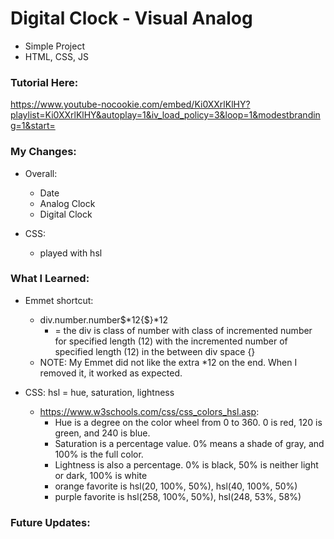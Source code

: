 # Digital Clock - Visual Analog
* Simple Project
* HTML, CSS, JS

### Tutorial Here:
https://www.youtube-nocookie.com/embed/Ki0XXrlKlHY?playlist=Ki0XXrlKlHY&autoplay=1&iv_load_policy=3&loop=1&modestbranding=1&start=

### My Changes:
* Overall:
    * Date
    * Analog Clock
    * Digital Clock

* CSS:
    * played with hsl


### What I Learned:
* Emmet shortcut:
    * div.number.number$*12{$}*12
        * = the div is class of number with class of incremented number for specified length (12) with the incremented number of specified length (12) in the between div space {}
    * NOTE: My Emmet did not like the extra *12 on the end. When I removed it, it worked as expected.

* CSS: hsl = hue, saturation, lightness
    * https://www.w3schools.com/css/css_colors_hsl.asp:
        * Hue is a degree on the color wheel from 0 to 360. 0 is red, 120 is green, and 240 is blue.
        * Saturation is a percentage value. 0% means a shade of gray, and 100% is the full color.
        * Lightness is also a percentage. 0% is black, 50% is neither light or dark, 100% is white
        * orange favorite is hsl(20, 100%, 50%), hsl(40, 100%, 50%)
        * purple favorite is hsl(258, 100%, 50%), hsl(248, 53%, 58%) 

### Future Updates:


